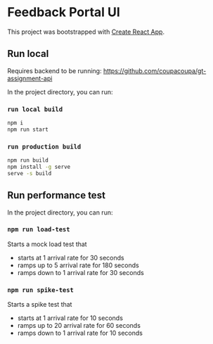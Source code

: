# Feedback Portal UI

This project was bootstrapped with [Create React App](https://github.com/facebook/create-react-app).

## Run local

Requires backend to be running: https://github.com/coupacoupa/gt-assignment-api

In the project directory, you can run:

### `run local build`

```bash
npm i
npm run start
```

### `run production build`

```bash
npm run build
npm install -g serve
serve -s build
```

## Run performance test

In the project directory, you can run:

### `npm run load-test`

Starts a mock load test that

- starts at 1 arrival rate for 30 seconds
- ramps up to 5 arrival rate for 180 seconds
- ramps down to 1 arrival rate for 30 seconds

### `npm run spike-test`

Starts a spike test that

- starts at 1 arrival rate for 10 seconds
- ramps up to 20 arrival rate for 60 seconds
- ramps down to 1 arrival rate for 10 seconds
